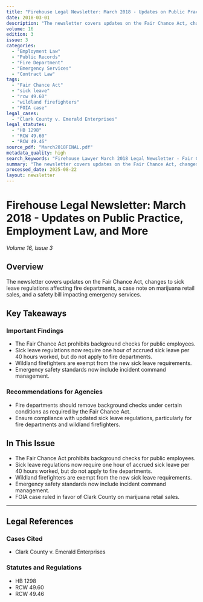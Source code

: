 ```yaml
---
title: "Firehouse Legal Newsletter: March 2018 - Updates on Public Practice, Employment Law, and More"
date: 2018-03-01
description: "The newsletter covers updates on the Fair Chance Act, changes to sick leave regulations affecting fire departments, a case note on marijuana retail sales, and a safety bill impacting emergency services."
volume: 16
edition: 3
issue: 3
categories:
  - "Employment Law"
  - "Public Records"
  - "Fire Department"
  - "Emergency Services"
  - "Contract Law"
tags:
  - "Fair Chance Act"
  - "sick leave"
  - "rcw 49.60"
  - "wildland firefighters"
  - "FOIA case"
legal_cases:
  - "Clark County v. Emerald Enterprises"
legal_statutes:
  - "HB 1298"
  - "RCW 49.60"
  - "RCW 49.46"
source_pdf: "March2018FINAL.pdf"
metadata_quality: high
search_keywords: "Firehouse Lawyer March 2018 Legal Newsletter - Fair Chance Act updates, sick leave changes for fire departments, FOIA marijuana case, safety bill impacts..."
summary: "The newsletter covers updates on the Fair Chance Act, changes to sick leave regulations affecting fire departments, a case note on marijuana retail sales, and a safety bill impacting emergency services."
processed_date: 2025-08-22
layout: newsletter
---
```


# Firehouse Legal Newsletter: March 2018 - Updates on Public Practice, Employment Law, and More

*Volume 16, Issue 3*

## Overview

The newsletter covers updates on the Fair Chance Act, changes to sick leave regulations affecting fire departments, a case note on marijuana retail sales, and a safety bill impacting emergency services.

## Key Takeaways

### Important Findings

- The Fair Chance Act prohibits background checks for public employees.
- Sick leave regulations now require one hour of accrued sick leave per 40 hours worked, but do not apply to fire departments.
- Wildland firefighters are exempt from the new sick leave requirements.
- Emergency safety standards now include incident command management.

### Recommendations for Agencies

- Fire departments should remove background checks under certain conditions as required by the Fair Chance Act.
- Ensure compliance with updated sick leave regulations, particularly for fire departments and wildland firefighters.

## In This Issue

- The Fair Chance Act prohibits background checks for public employees.
- Sick leave regulations now require one hour of accrued sick leave per 40 hours worked, but do not apply to fire departments.
- Wildland firefighters are exempt from the new sick leave requirements.
- Emergency safety standards now include incident command management.
- FOIA case ruled in favor of Clark County on marijuana retail sales.

---

## Legal References

### Cases Cited

- Clark County v. Emerald Enterprises

### Statutes and Regulations

- HB 1298
- RCW 49.60
- RCW 49.46

